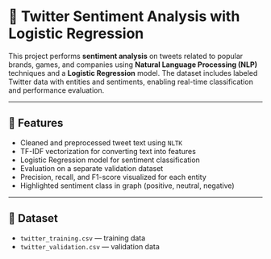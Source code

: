 # 🧠 Twitter Sentiment Analysis with Logistic Regression

This project performs **sentiment analysis** on tweets related to popular brands, games, and companies using **Natural Language Processing (NLP)** techniques and a **Logistic Regression** model. The dataset includes labeled Twitter data with entities and sentiments, enabling real-time classification and performance evaluation.

---

## 📌 Features

- Cleaned and preprocessed tweet text using `NLTK`
- TF-IDF vectorization for converting text into features
- Logistic Regression model for sentiment classification
- Evaluation on a separate validation dataset
- Precision, recall, and F1-score visualized for each entity
- Highlighted sentiment class in graph (positive, neutral, negative)

---

## 📁 Dataset

- `twitter_training.csv` — training data
- `twitter_validation.csv` — validation data

